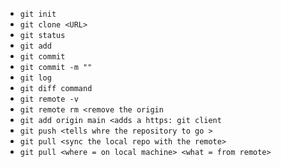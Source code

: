 - `git init`
- `git clone <URL>`
- `git status`
- `git add`
- `git commit`
- `git commit -m ""`
- `git log`
- `git diff command`
- `git remote -v`
- `git remote rm <remove the origin`
- `git add origin main <adds a https: git client`
- `git push <tells whre the repository to go >`
- `git pull <sync the local repo with the remote>`
- `git pull <where = on local machine> <what = from remote>`
